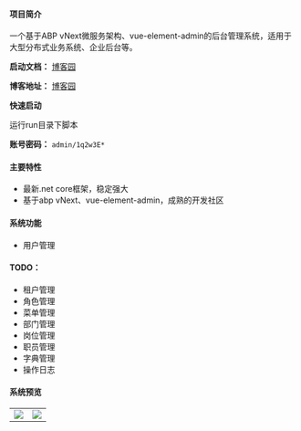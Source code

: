 #### 项目简介
一个基于ABP vNext微服务架构、vue-element-admin的后台管理系统，适用于大型分布式业务系统、企业后台等。

**启动文档：** [博客园](https://www.cnblogs.com/william-xu/p/12806810.html)

**博客地址：** [博客园](https://www.cnblogs.com/william-xu/)

**快速启动**

运行run目录下脚本

**账号密码：** `admin/1q2w3E*`
#### 主要特性
- 最新.net core框架，稳定强大
- 基于abp vNext、vue-element-admin，成熟的开发社区
####  系统功能
- 用户管理
#### TODO：
- 租户管理
- 角色管理
- 菜单管理
- 部门管理
- 岗位管理
- 职员管理
- 字典管理
- 操作日志
#### 系统预览
<table>
    <tr>
        <td><img src="https://github.com/WilliamXu96/ABP-MicroService/blob/master/images/20200520145329.png"/></td>
        <td><img src="https://github.com/WilliamXu96/ABP-MicroService/blob/master/images/20200520150119.png"/></td>
    </tr>
</table>
